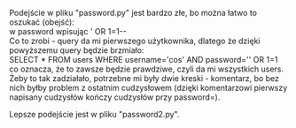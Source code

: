 Podejście w pliku "password.py" jest bardzo złe, bo można łatwo to oszukać (obejść):  
w password wpisując ' OR 1=1--  
Co to zrobi - query da mi pierwszego użytkownika, dlatego że dzięki powyższemu query będzie brzmiało:  
SELECT * FROM users WHERE username='cos' AND password='' OR 1=1  
co oznacza, że to zawsze będzie prawdziwe, czyli da mi wszystkich users.  
Żeby to tak zadziałało, potrzebne mi były dwie kreski - komentarz, bo bez nich byłby problem z ostatnim cudzysłowem (dzięki komentarzowi pierwszy napisany cudzysłów kończy cudzysłów przy password=).  
  
Lepsze podejście jest w pliku "password2.py".  
